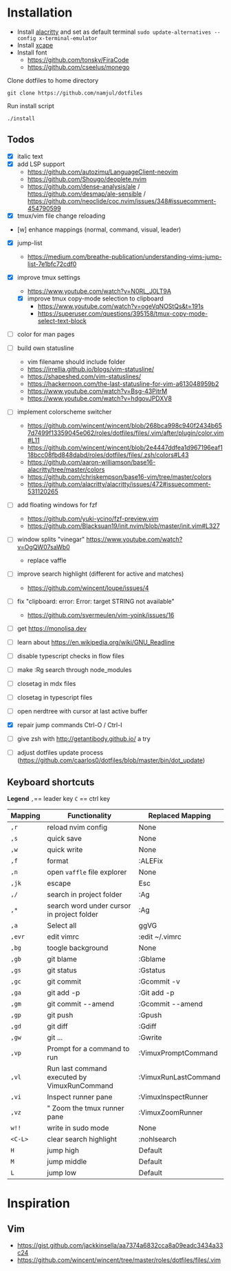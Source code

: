 # Installation

- Install [alacritty](https://github.com/jwilm/alacritty) and set as default terminal `sudo update-alternatives --config x-terminal-emulator`
- Install [xcape](https://github.com/alols/xcape) 
- Install font
  - https://github.com/tonsky/FiraCode
  - https://github.com/cseelus/monego

Clone dotfiles to home directory
```
git clone https://github.com/namjul/dotfiles
```

Run install script
```
./install
```

## Todos
- [x] italic text
- [x] add LSP support
  - https://github.com/autozimu/LanguageClient-neovim
  - https://github.com/Shougo/deoplete.nvim
  - https://github.com/dense-analysis/ale / https://github.com/desmap/ale-sensible / https://github.com/neoclide/coc.nvim/issues/348#issuecomment-454790599
- [x] tmux/vim file change reloading
- [w] enhance mappings (normal, command, visual, leader)
- [x] jump-list 
  - https://medium.com/breathe-publication/understanding-vims-jump-list-7e1bfc72cdf0
- [x] improve tmux settings
  - https://www.youtube.com/watch?v=N0RL_J0LT9A
  - [x] improve tmux copy-mode selection to clipboard
    - https://www.youtube.com/watch?v=ogeVqNOStQs&t=191s
    - https://superuser.com/questions/395158/tmux-copy-mode-select-text-block
- [ ] color for man pages
- [ ] build own statusline
  - vim filename should include folder
  - https://irrellia.github.io/blogs/vim-statusline/
  - https://shapeshed.com/vim-statuslines/
  - https://hackernoon.com/the-last-statusline-for-vim-a613048959b2
  - https://www.youtube.com/watch?v=Bsg-43PitrM
  - https://www.youtube.com/watch?v=hdgovJPDXV8
- [ ] implement colorscheme switcher
  - https://github.com/wincent/wincent/blob/268bca998c940f2434b657d7499f13359045e062/roles/dotfiles/files/.vim/after/plugin/color.vim#L11
  - https://github.com/wincent/wincent/blob/2e4447ddfea1d967196eaf118bcc08fbd848dabd/roles/dotfiles/files/.zsh/colors#L43
  - https://github.com/aaron-williamson/base16-alacritty/tree/master/colors
  - https://github.com/chriskempson/base16-vim/tree/master/colors
  - https://github.com/alacritty/alacritty/issues/472#issuecomment-531120265
- [ ] add floating windows for fzf
  - https://github.com/yuki-ycino/fzf-preview.vim
  - https://github.com/Blacksuan19/init.nvim/blob/master/init.vim#L327
- [ ] window splits "vinegar"
  https://www.youtube.com/watch?v=OgQW07saWb0
  - replace vaffle 
- [ ] improve search highlight (different for active and matches)
  - https://github.com/wincent/loupe/issues/4
- [ ] fix "clipboard: error: Error: target STRING not available"
  - https://github.com/svermeulen/vim-yoink/issues/16
- [ ] get https://monolisa.dev
- [ ] learn about https://en.wikipedia.org/wiki/GNU_Readline
- [ ] disable typescript checks in flow files
- [ ] make :Rg search through node_modules
- [ ] closetag in mdx files
- [ ] closetag in typescript files
- [ ] open nerdtree with cursor at last active buffer
- [x] repair jump commands Ctrl-O / Ctrl-I
- [ ] give zsh with http://getantibody.github.io/ a try
- [ ] adjust dotfiles update process (https://github.com/caarlos0/dotfiles/blob/master/bin/dot_update)



## Keyboard shortcuts

**Legend**
`,`== leader key
`C` == ctrl key

| Mapping | Functionality                                                              | Replaced Mapping |
| ------- | -------------------------------------------------------------------------- | ---------------- |
| `,r`   | reload nvim config                                                            | None             |
| `,s`   | quick save                                                                    | None             |
| `,w`   | quick write                                                                    | None             |
| `,f`   | format                                                                        | :ALEFix             |
| `,n`   | open `vaffle` file explorer                                                     | None             |
| `,jk`  | escape                                                                        | Esc             |
| `,/`   | search in project folder                                                       | :Ag<CR> |
| `,*`  | search word under cursor in project folder                                  | :Ag <C-R><C-W><CR> |
| `,a`   | Select all                                                                    | ggVG |
| `,evr` | edit vimrc                                                                    | :<C-U>edit ~/.vimrc<CR> |
| `,bg`  | toogle background                                                             | None
| `,gb`  | git blame                                                                     | :Gblame<cr> |
| `,gs`  | git status                                                                    | :Gstatus<cr> |
| `,gc`  | git commit                                                                    | :Gcommit -v<cr> |
| `,ga`  | git add -p                                                                    | :Git add -p<cr> |
| `,gm`  | git commit --amend                                                            | :Gcommit --amend<cr> |
| `,gp`  | git push                                                                      | :Gpush<cr> |
| `,gd`  | git diff                                                                      | :Gdiff<cr> |
| `,gw`  | git ...                                                                       | :Gwrite<cr> |
| `,vp`  | Prompt for a command to run                                                   | :VimuxPromptCommand<CR> |
| `,vl`  | Run last command executed by VimuxRunCommand                                  | :VimuxRunLastCommand<CR> |
| `,vi`  | Inspect runner pane                                                           | :VimuxInspectRunner<CR> |
| `,vz`  | " Zoom the tmux runner pane                                                 | :VimuxZoomRunner<CR> |
| `w!!` | write in sudo mode | None |
| `<C-L>` | clear search highlight | :nohlsearch |:spv
| `H` | jump high | Default |
| `M` | jump middle | Default |
| `L` | jump low | Default |

# Inspiration

## Vim

- https://gist.github.com/jackkinsella/aa7374a6832cca8a09eadc3434a33c24
- https://github.com/wincent/wincent/tree/master/roles/dotfiles/files/.vim
